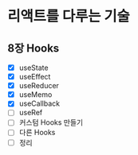 # 리액트를 다루는 기술

## 8장 Hooks

- [x] useState
- [x] useEffect
- [x] useReducer
- [x] useMemo
- [x] useCallback
- [ ] useRef
- [ ] 커스텀 Hooks 만들기
- [ ] 다른 Hooks
- [ ] 정리
